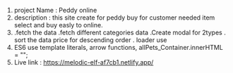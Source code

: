1. project Name : Peddy online
2. description : this site create for peddy buy for customer needed item select and buy easly to online.
3. .fetch the data
   .fetch different categories data
   .Create modal for 2types
   . sort the data price for descending order
   . loader use 
4. ES6 use   template literals, arrow functions, allPets_Container.innerHTML = "";
5. Live link : https://melodic-elf-af7cb1.netlify.app/